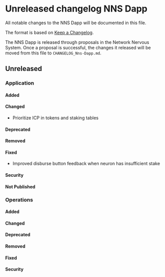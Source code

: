 # Unreleased changelog NNS Dapp

All notable changes to the NNS Dapp will be documented in this file.

The format is based on [Keep a Changelog](https://keepachangelog.com/en/1.0.0/).

The NNS Dapp is released through proposals in the Network Nervous System. Once a
proposal is successful, the changes it released will be moved from this file to
`CHANGELOG_Nns-Dapp.md`.

## Unreleased

### Application

#### Added

#### Changed

* Prioritize ICP in tokens and staking tables

#### Deprecated

#### Removed

#### Fixed

* Improved disburse button feedback when neuron has insufficient stake

#### Security

#### Not Published

### Operations

#### Added

#### Changed

#### Deprecated

#### Removed

#### Fixed

#### Security
